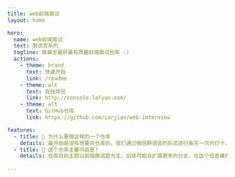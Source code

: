 ```yaml
---
title: web前端面试
layout: home

hero:
  name: web前端面试
  text: 面试官系列
  tagline: 做最全最好最有质量前端面试仓库 :)
  actions:
    - theme: brand
      text: 快速开始
      link: /readme
    - theme: alt
      text: 在线体验
      link: http://console.lafyun.com/
    - theme: alt
      text: GitHub仓库
      link: https://github.com/iarjian/web-interview

features:
  - title: 🤠 为什么要做这样的一个仓库
    details: 最开始是没有想要弄仓库的，我们通过微信群语音的形式进行每天一次的打卡，次日再通过公众号图文形式的题解推送至群内供大家复盘总结，随着时间的推移，题也积累的越来越多，再去通过公众号检索信息效率会明显降低，这个时候我们就想着通过开源的形式，将我们总结好的文章以多种形态的呈现方式帮助到更多需要的人
  - title: 🤡 这个仓库主要内容是?
    details: 仓库目前主题以前端面试题为主，后续可能会扩展更多的分支，在这个信息爆炸，前端生态百花齐放的时代，我们每找寻一个答案都要换一种形式，这简直太奢侈了，我们的目标是做最全最好最有质量前端面试仓库，用心收录大厂面试题，高频面试题，知识点面试题，用心做好每一道题值得参考的题解
 
---
```

